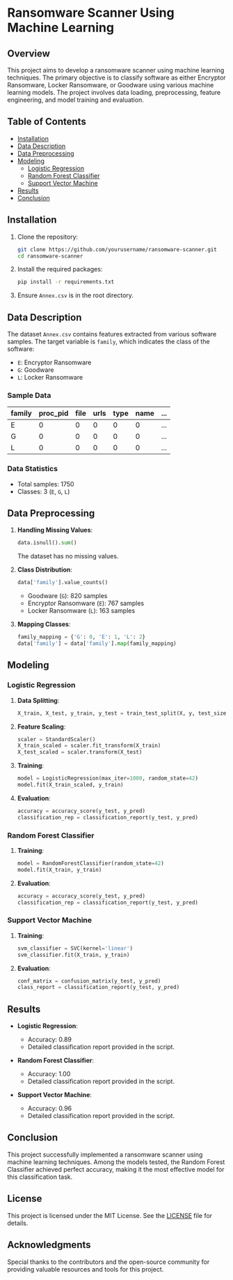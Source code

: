 # Ransomware Scanner Using Machine Learning

## Overview
This project aims to develop a ransomware scanner using machine learning techniques. The primary objective is to classify software as either Encryptor Ransomware, Locker Ransomware, or Goodware using various machine learning models. The project involves data loading, preprocessing, feature engineering, and model training and evaluation.

## Table of Contents
- [Installation](#installation)
- [Data Description](#data-description)
- [Data Preprocessing](#data-preprocessing)
- [Modeling](#modeling)
  - [Logistic Regression](#logistic-regression)
  - [Random Forest Classifier](#random-forest-classifier)
  - [Support Vector Machine](#support-vector-machine)
- [Results](#results)
- [Conclusion](#conclusion)

## Installation

1. Clone the repository:

    ```bash
    git clone https://github.com/yourusername/ransomware-scanner.git
    cd ransomware-scanner
    ```

2. Install the required packages:

    ```bash
    pip install -r requirements.txt
    ```

3. Ensure `Annex.csv` is in the root directory.

## Data Description

The dataset `Annex.csv` contains features extracted from various software samples. The target variable is `family`, which indicates the class of the software:
- `E`: Encryptor Ransomware
- `G`: Goodware
- `L`: Locker Ransomware

### Sample Data

| family | proc_pid | file | urls | type | name | ... |
|--------|----------|------|------|------|------|-----|
| E      | 0        | 0    | 0    | 0    | 0    | ... |
| G      | 0        | 0    | 0    | 0    | 0    | ... |
| L      | 0        | 0    | 0    | 0    | 0    | ... |

### Data Statistics

- Total samples: 1750
- Classes: 3 (`E`, `G`, `L`)

## Data Preprocessing

1. **Handling Missing Values**:
    ```python
    data.isnull().sum()
    ```

    The dataset has no missing values.

2. **Class Distribution**:
    ```python
    data['family'].value_counts()
    ```

    - Goodware (`G`): 820 samples
    - Encryptor Ransomware (`E`): 767 samples
    - Locker Ransomware (`L`): 163 samples

3. **Mapping Classes**:
    ```python
    family_mapping = {'G': 0, 'E': 1, 'L': 2}
    data['family'] = data['family'].map(family_mapping)
    ```

## Modeling

### Logistic Regression

1. **Data Splitting**:
    ```python
    X_train, X_test, y_train, y_test = train_test_split(X, y, test_size=0.2, random_state=42)
    ```

2. **Feature Scaling**:
    ```python
    scaler = StandardScaler()
    X_train_scaled = scaler.fit_transform(X_train)
    X_test_scaled = scaler.transform(X_test)
    ```

3. **Training**:
    ```python
    model = LogisticRegression(max_iter=1000, random_state=42)
    model.fit(X_train_scaled, y_train)
    ```

4. **Evaluation**:
    ```python
    accuracy = accuracy_score(y_test, y_pred)
    classification_rep = classification_report(y_test, y_pred)
    ```

### Random Forest Classifier

1. **Training**:
    ```python
    model = RandomForestClassifier(random_state=42)
    model.fit(X_train, y_train)
    ```

2. **Evaluation**:
    ```python
    accuracy = accuracy_score(y_test, y_pred)
    classification_rep = classification_report(y_test, y_pred)
    ```

### Support Vector Machine

1. **Training**:
    ```python
    svm_classifier = SVC(kernel='linear')
    svm_classifier.fit(X_train, y_train)
    ```

2. **Evaluation**:
    ```python
    conf_matrix = confusion_matrix(y_test, y_pred)
    class_report = classification_report(y_test, y_pred)
    ```

## Results

- **Logistic Regression**:
    - Accuracy: 0.89
    - Detailed classification report provided in the script.

- **Random Forest Classifier**:
    - Accuracy: 1.00
    - Detailed classification report provided in the script.

- **Support Vector Machine**:
    - Accuracy: 0.96
    - Detailed classification report provided in the script.

## Conclusion

This project successfully implemented a ransomware scanner using machine learning techniques. Among the models tested, the Random Forest Classifier achieved perfect accuracy, making it the most effective model for this classification task.

## License

This project is licensed under the MIT License. See the [LICENSE](LICENSE) file for details.

## Acknowledgments

Special thanks to the contributors and the open-source community for providing valuable resources and tools for this project.


